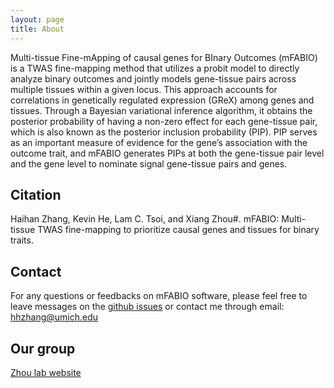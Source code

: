 ```yaml
---
layout: page
title: About
---
```


Multi-tissue Fine-mApping of causal genes for BInary Outcomes (mFABIO) is a TWAS fine-mapping method that utilizes a probit model to directly analyze binary outcomes and jointly models gene-tissue pairs across multiple tissues within a given locus. This approach accounts for correlations in genetically regulated expression (GReX) among genes and tissues. Through a Bayesian variational inference algorithm, it obtains the posterior probability of having a non-zero effect for each gene-tissue pair, which is also known as the posterior inclusion probability (PIP). PIP serves as an important measure of evidence for the gene’s association with the outcome trait, and mFABIO generates PIPs at both the gene-tissue pair level and the gene level to nominate signal gene-tissue pairs and genes. 

Citation
-------------------
Haihan Zhang, Kevin He, Lam C. Tsoi, and Xiang Zhou#. mFABIO: Multi-tissue TWAS fine-mapping to prioritize causal genes and tissues for binary traits.

Contact
-------------------
For any questions or feedbacks on mFABIO software, please feel free to leave messages on the [github issues](https://github.com/superggbond/mFABIO/issues) or contact me through email: hhzhang@umich.edu

Our group
-------------------
[Zhou lab website](https://www.xzlab.org/)

